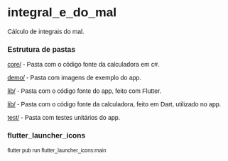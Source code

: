 <style>
  @import url('https://fonts.googleapis.com/css2?family=Poppins:ital,wght@0,100;0,200;0,300;0,400;0,500;0,600;0,700;0,800;0,900;1,100;1,200;1,300;1,400;1,500;1,600;1,700;1,800;1,900&display=swap'); 

* {
  font-family: 'Poppins', sans-serif; 
}  
</style>

# integral_e_do_mal

Cálculo de integrais do mal.

### Estrutura de pastas

[core/](/core/) - Pasta com o código fonte da calculadora em c#.

[demo/](/demo/) - Pasta com imagens de exemplo do app.

[lib/](/lib/) - Pasta com o código fonte do app, feito com Flutter.

[lib/](/lib/core/) - Pasta com o código fonte da calculadora, feito em Dart, utilizado no app.

[test/](/test/) - Pasta com testes unitários do app.

### flutter_launcher_icons

```bash
flutter pub run flutter_launcher_icons:main
```
